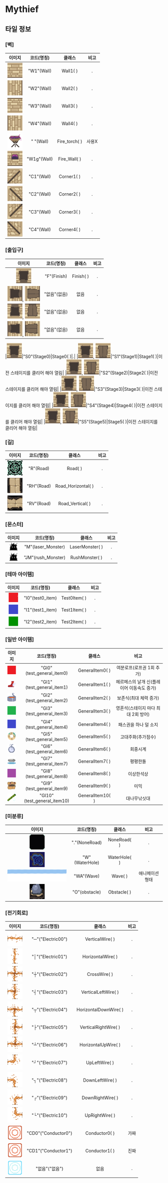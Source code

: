 Mythief
===========================

## 타일 정보

### [벽]
|이미지|코드(명칭)|클래스|비고|
|:------:|:---:|:---:|:---:|
|![img](/Images/TestPix/wall1.png)|"W1"(Wall)|Wall1( )|.|
|![img](/Images/TestPix/wall2.png)|"W2"(Wall)|Wall2( )|.|
|![img](/Images/TestPix/wall3.png)|"W3"(Wall)|Wall3( )|.|
|![img](/Images/TestPix/wall4.png)|"W4"(Wall)|Wall4( )|.|
|![img](/Images/TestPix/fire.png)|"  "(Wall)|Fire_torch( )|사용X|
|![img](/Images/TestPix/fire2.png)|"W1g"(Wall)|Fire_Wall( )|.|
|![img](/Images/TestPix/corner0.png)|"C1"(Wall)|Corner1( )|.|
|![img](/Images/TestPix/corner1.png)|"C2"(Wall)|Corner2( )|.|
|![img](/Images/TestPix/corner2.png)|"C3"(Wall)|Corner3( )|.|
|![img](/Images/TestPix/corner3.png)|"C4"(Wall)|Corner4( )|.|


### [출입구]
|이미지|코드(명칭)|클래스|비고|
|:------:|:---:|:---:|:---:|
|![img](/Images/TestPix/wall_door1.png)|"F"(Finish)|Finish( )|.|
|![img](/Images/TestPix/wall_door2.png), ![img](/Images/TestPix/wall_door2_closed.png)|"없음"(없음)|없음|.|
|![img](/Images/TestPix/wall_door3.png), ![img](/Images/TestPix/wall_door3_closed.png)|"없음"(없음)|없음|.|
|![img](/Images/TestPix/wall_door4.png), ![img](/Images/TestPix/wall_door4_closed.png)|"없음"(없음)|없음|.|

|![img](/Images/TestPix/wall_door1.png)|"S0"(Stage0)|Stage0( )|.|
|![img](/Images/TestPix/wall_door1.png), ![img](/Images/TestPix/wall_door1_closed.png)|"S1"(Stage1)|Stage1( )|이전 스테이지를 클리어 해야 열림|
|![img](/Images/TestPix/wall_door1.png), ![img](/Images/TestPix/wall_door1_closed.png)|"S2"(Stage2)|Stage2( )|이전 스테이지를 클리어 해야 열림|
|![img](/Images/TestPix/wall_door1.png), ![img](/Images/TestPix/wall_door1_closed.png)|"S3"(Stage3)|Stage3( )|이전 스테이지를 클리어 해야 열림|
|![img](/Images/TestPix/wall_door1.png), ![img](/Images/TestPix/wall_door1_closed.png)|"S4"(Stage4)|Stage4( )|이전 스테이지를 클리어 해야 열림|
|![img](/Images/TestPix/wall_door1.png), ![img](/Images/TestPix/wall_door1_closed.png)|"S5"(Stage5)|Stage5( )|이전 스테이지를 클리어 해야 열림|

### [길]
|이미지|코드(명칭)|클래스|비고|
|:------:|:---:|:---:|:---:|
|![img](/Images/TestPix/tile_N.png)|"R"(Road)|Road( )|.|
|![img](/Images/TestPix/re_tile_horiz.png)|"RH"(Road)|Road_Horizontal( )|.|
|![img](/Images/TestPix/re_tile_vert.png)|"RV"(Road)|Road_Vertical( )|.|

### [몬스터]
|이미지|코드(명칭)|클래스|비고|
|:------:|:---:|:---:|:---:|
|![img](/Images/TestPix/monster.png)|"M"(laser_Monster)|LaserMonster( )|.|
|![img](/Images/TestPix/monster.png)|"JM"(rush_Monster)|RushMonster( )|.|

### [테마 아이템]
|이미지|코드(명칭)|클래스|비고|
|:------:|:---:|:---:|:---:|
|![img](/Images/Item/test0_item.png)|"I0"(test0_item)|Test0Item( )|.|
|![img](/Images/Item/test1_item.png)|"I1"(test1_item)|Test1Item( )|.|
|![img](/Images/Item/test2_item.png)|"I2"(test2_item)|Test2Item( )|.|

### [일반 아이템]
|이미지|코드(명칭)|클래스|비고|
|:------:|:---:|:---:|:---:|
|![img](/Images/Item/test_general_item0.png)|"GI0"(test_general_item0)|GeneralItem0( )|여분로프(로프권 1회 추가)|
|![img](/Images/Item/test_general_item1.png)|"GI1"(test_general_item1)|GeneralItem1( )|헤르메스의 날개 신(플레이어 이동속도 증가)|
|![img](/Images/Item/test_general_item2.png)|"GI2"(test_general_item2)|GeneralItem2( )|보존식(최대 체력 증가)|
|![img](/Images/Item/test_general_item3.png)|"GI3"(test_general_item3)|GeneralItem3( )|영혼석(스테이지 마다 최대 2회 방어)|
|![img](/Images/Item/test_general_item4.png)|"GI4"(test_general_item4)|GeneralItem4( )|패스권을 하나 덜 소지|
|![img](/Images/Item/test_general_item5.png)|"GI5"(test_general_item5)|GeneralItem5( )|고대주화(추가점수)|
|![img](/Images/Item/test_general_item6.png)|"GI6"(test_general_item6)|GeneralItem6( )|회중시계|
|![img](/Images/Item/test_general_item7.png)|"GI7"(test_general_item7)|GeneralItem7( )|평평한돌|
|![img](/Images/Item/test_general_item8.png)|"GI8"(test_general_item8)|GeneralItem8( )|이상한석상|
|![img](/Images/Item/test_general_item9.png)|"GI9"(test_general_item9)|GeneralItem9( )|미믹|
|![img](/Images/Item/test_general_item10.png)|"GI10"(test_general_item10)|GeneralItem10( )|대나무낚싯대|

### [미분류]
|이미지|코드(명칭)|클래스|비고|
|:------:|:---:|:---:|:---:|
|![img](/Images/TestPix/void_checked.png)|"."(NoneRoad)|NoneRoad( )|.|
|![img](/Images/TestPix/wTile00.png)|"W"(WaterHole)|WaterHole( )|.|
|![img](/Images/TestPix/waveAnim_0.png)|"WA"(Wave)|Wave( )|애니메이션 형태|
|![img](/Images/TestPix/obstacle1.png)|"O"(obstacle)|Obstacle( )|.|

### [전기회로]
|이미지|코드(명칭)|클래스|비고|
|:------:|:---:|:---:|:---:|
|![img](/Images/TestPix/electric_00.png)|"─"("Electric00")|VerticalWire( )|.|
|![img](/Images/TestPix/electric_01.png)|"│"("Electric01")|HorizontalWire( )|.|
|![img](/Images/TestPix/electric_02.png)|"┼"("Electric02")|CrossWire( )|.|
|![img](/Images/TestPix/electric_03.png)|"┤"("Electric03")|VerticalLeftWire( )|.|
|![img](/Images/TestPix/electric_04.png)|"┬"("Electric04")|HorizontalDownWire( )|.|
|![img](/Images/TestPix/electric_05.png)|"├"("Electric05")|VerticalRightWire( )|.|
|![img](/Images/TestPix/electric_06.png)|"┴"("Electric06")|HorizontalUpWire( )|.|
|![img](/Images/TestPix/electric_07.png)|"┘"("Electric07")|UpLeftWire( )|.|
|![img](/Images/TestPix/electric_08.png)|"┐"("Electric08")|DownLeftWire( )|.|
|![img](/Images/TestPix/electric_09.png)|"┌"("Electric09")|DownRightWire( )|.|
|![img](/Images/TestPix/electric_10.png)|"└"("Electric10")|UpRightWire( )|.|
|![img](/Images/TestPix/electric_11.png)|"CD0"("Conductor0")|Conductor0( )|가짜|
|![img](/Images/TestPix/electric_11.png)|"CD1"("Conductor1")|Conductor1( )|진짜|
|![img](/Images/TestPix/electric_11_on.png)|"없음"("없음")|없음|.|